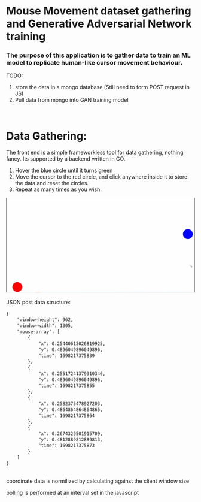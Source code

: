 # Mouse Movement dataset gathering and Generative Adversarial Network training
### The purpose of this application is to gather data to train an ML model to replicate human-like cursor movement behaviour.


TODO:    
1. store the data in a mongo database (Still need to form POST request in JS)
2. Pull data from mongo into GAN training model

<br>

# Data Gathering:

The front end is a simple frameworkless tool for data gathering, nothing fancy. Its supported by a backend written in GO.
1. Hover the blue circle until it turns green
2. Move the cursor to the red circle, and click anywhere inside it to store the data and reset the circles.
3. Repeat as many times as you wish.

![](example.gif)

JSON post data structure:

```
{
    "window-height": 962,
    "window-width": 1305,
    "mouse-array": [
        {
            "x": 0.25440613026819925,
            "y": 0.4896049896049896,
            "time": 1698217375839
        },
        {
            "x": 0.25517241379310346,
            "y": 0.4896049896049896,
            "time": 1698217375855
        },
        {
            "x": 0.2582375478927203,
            "y": 0.4864864864864865,
            "time": 1698217375864
        },
        {
            "x": 0.2674329501915709,
            "y": 0.4812889812889813,
            "time": 1698217375873
        }
    ]
}
```

<br>
coordinate data is normilized by calculating against the client window size   

polling is performed at an interval set in the javascript